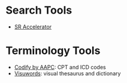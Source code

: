 
# Search Tools

- [SR Accelerator](https://sr-accelerator.com/#/)

# Terminology Tools

* [Codify by AAPC](https://www.aapc.com/codes/): CPT and ICD codes
* [Visuwords](https://visuwords.com/): visual thesaurus and dictionary


